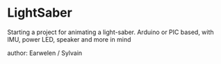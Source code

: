 # LightSaber

Starting a project for animating a light-saber. Arduino or PIC based, with IMU, power LED, speaker and more in mind

author: Earwelen / Sylvain
